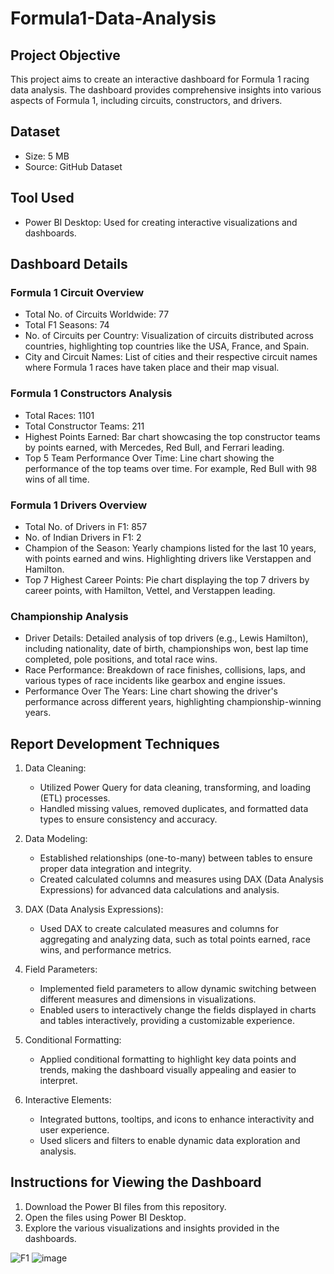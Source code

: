 # Formula1-Data-Analysis

## Project Objective
This project aims to create an interactive dashboard for Formula 1 racing data analysis. The dashboard provides comprehensive insights into various aspects of Formula 1, including circuits, constructors, and drivers.

## Dataset
- Size: 5 MB
- Source: GitHub Dataset

## Tool Used
- Power BI Desktop: Used for creating interactive visualizations and dashboards.

## Dashboard Details

### Formula 1 Circuit Overview
- Total No. of Circuits Worldwide: 77
- Total F1 Seasons: 74
- No. of Circuits per Country: Visualization of circuits distributed across countries, highlighting top countries like the USA, France, and Spain.
- City and Circuit Names: List of cities and their respective circuit names where Formula 1 races have taken place and their map visual.

### Formula 1 Constructors Analysis
- Total Races: 1101
- Total Constructor Teams: 211
- Highest Points Earned: Bar chart showcasing the top constructor teams by points earned, with Mercedes, Red Bull, and Ferrari leading.
- Top 5 Team Performance Over Time: Line chart showing the performance of the top teams over time. For example, Red Bull with 98 wins of all time.

### Formula 1 Drivers Overview
- Total No. of Drivers in F1: 857
- No. of Indian Drivers in F1: 2
- Champion of the Season: Yearly champions listed for the last 10 years, with points earned and wins. Highlighting drivers like Verstappen and Hamilton.
- Top 7 Highest Career Points: Pie chart displaying the top 7 drivers by career points, with Hamilton, Vettel, and Verstappen leading.

### Championship Analysis
- Driver Details: Detailed analysis of top drivers (e.g., Lewis Hamilton), including nationality, date of birth, championships won, best lap time completed, pole positions, and total race wins.
- Race Performance: Breakdown of race finishes, collisions, laps, and various types of race incidents like gearbox and engine issues.
- Performance Over The Years: Line chart showing the driver's performance across different years, highlighting championship-winning years.

## Report Development Techniques

1. Data Cleaning:
   - Utilized Power Query for data cleaning, transforming, and loading (ETL) processes.
   - Handled missing values, removed duplicates, and formatted data types to ensure consistency and accuracy.

2. Data Modeling:
   - Established relationships (one-to-many) between tables to ensure proper data integration and integrity.
   - Created calculated columns and measures using DAX (Data Analysis Expressions) for advanced data calculations and analysis.

3. DAX (Data Analysis Expressions):
   - Used DAX to create calculated measures and columns for aggregating and analyzing data, such as total points earned, race wins, and performance metrics.

4. Field Parameters:
   - Implemented field parameters to allow dynamic switching between different measures and dimensions in visualizations.
   - Enabled users to interactively change the fields displayed in charts and tables interactively, providing a customizable experience.

5. Conditional Formatting:
   - Applied conditional formatting to highlight key data points and trends, making the dashboard visually appealing and easier to interpret.

6. Interactive Elements:
   - Integrated buttons, tooltips, and icons to enhance interactivity and user experience.
   - Used slicers and filters to enable dynamic data exploration and analysis.

## Instructions for Viewing the Dashboard
1. Download the Power BI files from this repository.
2. Open the files using Power BI Desktop.
3. Explore the various visualizations and insights provided in the dashboards.


  ![F1](https://github.com/user-attachments/assets/d5016a7f-394c-4eee-8843-33e2d85078dd)
  ![image](https://github.com/user-attachments/assets/e16014e9-b402-4b09-8537-0308da5d118e)





